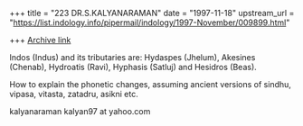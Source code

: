 +++
title = "223 DR.S.KALYANARAMAN"
date = "1997-11-18"
upstream_url = "https://list.indology.info/pipermail/indology/1997-November/009899.html"

+++
[Archive link](https://list.indology.info/pipermail/indology/1997-November/009899.html)

Indos (Indus) and its tributaries are:
Hydaspes (Jhelum),
Akesines (Chenab), Hydroatis (Ravi),
Hyphasis (Satluj) and
Hesidros (Beas).

How to explain the phonetic changes,
assuming ancient versions of sindhu,
vipasa, vitasta, zatadru, asikni etc.

kalyanaraman
kalyan97 at yahoo.com




